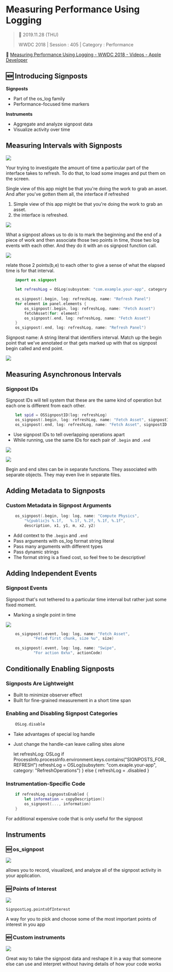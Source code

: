 # Measuring Performance Using Logging

>  📅 2019.11.28 (THU)
>
> WWDC 2018 | Session : 405  | Category : Performance

🔗 [Measuring Performance Using Logging - WWDC 2018 - Videos - Apple Developer](https://developer.apple.com/videos/play/wwdc2018/405/)


## 🆕 Introducing Signposts


**Signposts**

- Part of the os_log family
- Performance-focused time markers

**Instruments**

- Aggregate and analyze signpost data
- Visualize activity over time

## Measuring Intervals with Signposts

![](/Jinha/images/Measuring-Performance-Using-Logging/Untitled.png)

Your trying to investigate the amount of time a particular part of the interface takes to refresh. To do that, to load some images and put them on the screen.

Single view of this app might be that you're doing the work to grab an asset. And after you've gotten them all, the interface if refreshed

1. Simple view of this app might be that you're doing the work to grab an asset.
2. the interface is refreshed.

![](/Jinha/images/Measuring-Performance-Using-Logging/Untitled1.png)

What a signpost allows us to do is to mark the beginning and the end of a piece of work and then associate those two points in  time, those two log events with each other. And they do it with an os signpost function call.

![](/Jinha/images/Measuring-Performance-Using-Logging/Untitled2.png)

relate those 2 points(b,e) to each other to give a sense of what the elapsed time is for that interval.

```Swift
    import os.signpost
    
    let refreshLog = OSLog(subsystem: "com.example.your-app", category: "RefreshOperation")"
    
    os_signpost(.begin, log: refreshLog, name: "Refresh Panel")
    for element in panel.elements {
    	os_signpost(.begin, log: refreshLog, name: "Fetch Asset")
    	fetchAsset(for: element)
    	os_signpost(.end, log: refreshLog, name: "Fetch Asset")
    }
    os_signpost(.end, log: refreshLog, name: "Refresh Panel")
```

Signpost name: A string literal that identifiers interval. Match up the begin point that we've annotated or that gets marked up with that os signpost begin called and end point.

![](/Jinha/images/Measuring-Performance-Using-Logging/Untitled3.png)

## Measuring Asynchronous Intervals

### Signpost IDs

Signpost IDs will tell system that these are the same kind of operation but each one is different from each other.

```Swift
    let spid = OSSignpostID(log: refreshLog)
    os_signpost(.begin, log: refreshLog, name: "Fetch Asset", signpostID: spid)
    os_signpost(.end, log: refreshLog, name: "Fetch Asset", signpostID: spid)
```

- Use signpost IDs to tell overlapping operations apart
- While running, use the same IDs for each pair of `.begin` and `.end`

![](/Jinha/images/Measuring-Performance-Using-Logging/Untitled4.png)

![](/Jinha/images/Measuring-Performance-Using-Logging/Untitled5.png)

Begin and end sites can be in separate functions. They associated with separate objects. They may even live in separate files.

## Adding Metadata to Signposts

### Custom Metadata in Signpost Arguments

```Swift
    os_signpost(.begin, log: log, name: "Compute Physics",
    	"%{public}s %.1f,	%.1f, %.2f, %.1f, %.1f", 
    	description, x1, y1, m, x2, y2)
```

- Add context to the `.begin` and `.end`
- Pass arguments with os_log format string literal
- Pass many arguments with different types
- Pass dynamic strings
- The format string is a fixed cost, so feel free to be descriptive!

## Adding Independent Events

### Signpost Events

Signpost that's not tethered to a particular time interval but rather just some fixed moment.

- Marking a single point in time

![](/Jinha/images/Measuring-Performance-Using-Logging/Untitled6.png)

```Swift
    os_signpost(.event, log: log, name: "Fetch Asset",
    		"Feted first chunk, size %u", size)
    
    os_signpost(.event, log: log, name: "Swipe",
    		"For action 0x%x", actionCode)
```

## Conditionally Enabling Signposts

### Signposts Are Lightweight

- Built to minimize observer effect
- Built for fine-grained measurement in a short time span

### Enabling and Disabling Signpost Categories
```Swift
    OSLog.disable
```
- Take advantages of special log handle
- Just change the handle-can leave calling sites alone

    let refreshLog: OSLog
    if ProcessInfo.processInfo.environment.keys.contains("SIGNPOSTS_FOR_REFRESH")
    	refreshLog = OSLog(subsytem: "com.exaple.your-app", category: "RefreshOperations")
    } else {
    	refreshLog = .disabled
    }

### Instrumentation-Specific Code

```Swift
    if refreshLog.signpostsEnabled {
    	let information = copyDescription()
    	os_signpost(..., information)
    }
```

For additional expensive code that is only useful for the signpost

## Instruments

### 🆕 os_signpost

![](/Jinha/images/Measuring-Performance-Using-Logging/Untitled7.png)

allows you to record,  visualized, and analyze all of the signpost activity in your application.

### 🆕 Points of Interest

![](/Jinha/images/Measuring-Performance-Using-Logging/Untitled8.png)

`SignpostLog.pointsOfInterest`

A way for you to pick and choose some of the most important points of interest in you app

### 🆕 Custom instruments

![](/Jinha/images/Measuring-Performance-Using-Logging/Untitled9.png)

Great way to take the signpost data and reshape it in a way that someone else can use and interpret without having details of how your code works
